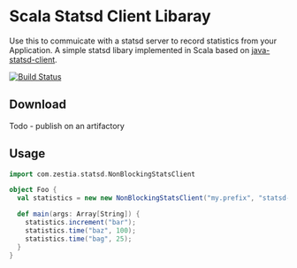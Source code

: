 # Scala Statsd Client Libaray
Use this to commuicate with a statsd server to record statistics from your Application. 
A simple statsd libary implemented in Scala based on [java-statsd-client](https://github.com/youdevise/java-statsd-client).

[![Build Status](https://travis-ci.org/philliphaines/scala-statsd-client.png?branch=master)](https://travis-ci.org/philliphaines/scala-statsd-client)

## Download
Todo - publish on an artifactory

## Usage
```scala
import com.zestia.statsd.NonBlockingStatsClient

object Foo {
  val statistics = new new NonBlockingStatsClient("my.prefix", "statsd-host", 8125)

  def main(args: Array[String]) {
    statistics.increment("bar");
    statistics.time("baz", 100);
    statistics.time("bag", 25);
  } 	   
}
```
